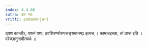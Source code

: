```yaml
---
index: 4.4.86
sutra: वशं गतः
vritti: padamanjari
---
```


 ठ्वश कान्तौऽ, वशनं वशः, ठ्वशिरण्योरुपसङ्ख्यानम्ऽ इत्यच् । कामःउइच्छा, तां प्राप्त इति । परेच्छानुगामीत्यर्थः ॥